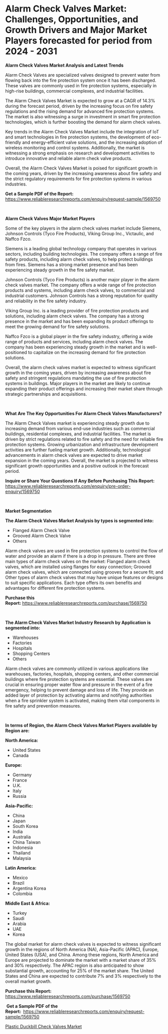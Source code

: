 <p><h1>Alarm Check Valves Market: Challenges, Opportunities, and Growth Drivers and Major Market Players forecasted for period from 2024 - 2031</h1></p><p><strong>Alarm Check Valves Market Analysis and Latest Trends</strong></p>
<p><p>Alarm Check Valves are specialized valves designed to prevent water from flowing back into the fire protection system once it has been discharged. These valves are commonly used in fire protection systems, especially in high-rise buildings, commercial complexes, and industrial facilities.</p><p>The Alarm Check Valves Market is expected to grow at a CAGR of 14.3% during the forecast period, driven by the increasing focus on fire safety regulations and the rising demand for advanced fire protection systems. The market is also witnessing a surge in investment in smart fire protection technologies, which is further boosting the demand for alarm check valves.</p><p>Key trends in the Alarm Check Valves Market include the integration of IoT and smart technologies in fire protection systems, the development of eco-friendly and energy-efficient valve solutions, and the increasing adoption of wireless monitoring and control systems. Additionally, the market is witnessing a strong emphasis on research and development activities to introduce innovative and reliable alarm check valve products.</p><p>Overall, the Alarm Check Valves Market is poised for significant growth in the coming years, driven by the increasing awareness about fire safety and the strict regulatory requirements for fire protection systems in various industries.</p></p>
<p><strong>Get a Sample PDF of the Report:&nbsp;</strong> <a href="https://www.reliableresearchreports.com/enquiry/request-sample/1569750">https://www.reliableresearchreports.com/enquiry/request-sample/1569750</a></p>
<p>&nbsp;</p>
<p><strong>Alarm Check Valves Major Market Players</strong></p>
<p><p>Some of the key players in the alarm check valves market include Siemens, Johnson Controls (Tyco Fire Products), Viking Group Inc., Victaulic, and Naffco Fzco. </p><p>Siemens is a leading global technology company that operates in various sectors, including building technologies. The company offers a range of fire safety products, including alarm check valves, to help protect buildings from fires. Siemens has a strong market presence and has been experiencing steady growth in the fire safety market.</p><p>Johnson Controls (Tyco Fire Products) is another major player in the alarm check valves market. The company offers a wide range of fire protection products and systems, including alarm check valves, to commercial and industrial customers. Johnson Controls has a strong reputation for quality and reliability in the fire safety industry.</p><p>Viking Group Inc. is a leading provider of fire protection products and solutions, including alarm check valves. The company has a strong presence in the market and has been expanding its product offerings to meet the growing demand for fire safety solutions.</p><p>Naffco Fzco is a global player in the fire safety industry, offering a wide range of products and services, including alarm check valves. The company has been experiencing steady growth in the market and is well-positioned to capitalize on the increasing demand for fire protection solutions.</p><p>Overall, the alarm check valves market is expected to witness significant growth in the coming years, driven by increasing awareness about fire safety and stringent regulations mandating the use of fire protection systems in buildings. Major players in the market are likely to continue expanding their product offerings and increasing their market share through strategic partnerships and acquisitions.</p></p>
<p>&nbsp;</p>
<p><strong>What Are The Key Opportunities For Alarm Check Valves Manufacturers?</strong></p>
<p><p>The Alarm Check Valves market is experiencing steady growth due to increasing demand from various end-use industries such as commercial buildings, residential complexes, and industrial facilities. The market is driven by strict regulations related to fire safety and the need for reliable fire protection systems. Growing urbanization and infrastructure development activities are further fueling market growth. Additionally, technological advancements in alarm check valves are expected to drive market expansion in the coming years. Overall, the market is projected to witness significant growth opportunities and a positive outlook in the forecast period.</p></p>
<p><strong>Inquire or Share Your Questions If Any Before Purchasing This Report:</strong> <a href="https://www.reliableresearchreports.com/enquiry/pre-order-enquiry/1569750">https://www.reliableresearchreports.com/enquiry/pre-order-enquiry/1569750</a></p>
<p>&nbsp;</p>
<p><strong>Market Segmentation</strong></p>
<p><strong>The Alarm Check Valves Market Analysis by types is segmented into:</strong></p>
<p><ul><li>Flanged Alarm Check Valve</li><li>Grooved Alarm Check Valve</li><li>Others</li></ul></p>
<p><p>Alarm check valves are used in fire protection systems to control the flow of water and provide an alarm if there is a drop in pressure. There are three main types of alarm check valves on the market: Flanged alarm check valves, which are installed using flanges for easy connection; Grooved alarm check valves, which are connected using grooves for a secure fit; and Other types of alarm check valves that may have unique features or designs to suit specific applications. Each type offers its own benefits and advantages for different fire protection systems.</p></p>
<p><strong>Purchase this Report:&nbsp;</strong><a href="https://www.reliableresearchreports.com/purchase/1569750">https://www.reliableresearchreports.com/purchase/1569750</a></p>
<p>&nbsp;</p>
<p><strong>The Alarm Check Valves Market Industry Research by Application is segmented into:</strong></p>
<p><ul><li>Warehouses</li><li>Factories</li><li>Hospitals</li><li>Shopping Centers</li><li>Others</li></ul></p>
<p><p>Alarm check valves are commonly utilized in various applications like warehouses, factories, hospitals, shopping centers, and other commercial buildings where fire protection systems are essential. These valves are crucial in ensuring proper water flow and pressure in the event of a fire emergency, helping to prevent damage and loss of life. They provide an added layer of protection by activating alarms and notifying authorities when a fire sprinkler system is activated, making them vital components in fire safety and prevention measures.</p></p>
<p>&nbsp;</p>
<p><strong>In terms of Region, the Alarm Check Valves Market Players available by Region are:</strong></p>
<p>
    <p> <strong> North America: </strong>
        <ul>
            <li>United States</li>
            <li>Canada</li>
        </ul>
        </p> 
    <p> <strong> Europe: </strong>
        <ul>
            <li>Germany</li>
            <li>France</li>
            <li>U.K.</li>
            <li>Italy</li>
            <li>Russia</li>
        </ul>
        </p> 
    <p> <strong> Asia-Pacific: </strong>
        <ul>
            <li>China</li>
            <li>Japan</li>
            <li>South Korea</li>
            <li>India</li>
            <li>Australia</li>
            <li>China Taiwan</li>
            <li>Indonesia</li>
            <li>Thailand</li>
            <li>Malaysia</li>
        </ul>
        </p> 
    <p> <strong> Latin America: </strong>
        <ul>
            <li>Mexico</li>
            <li>Brazil</li>
            <li>Argentina Korea</li>
            <li>Colombia</li>
        </ul>
        </p> 
    <p> <strong> Middle East & Africa: </strong>
        <ul>
            <li>Turkey</li>
            <li>Saudi</li>
            <li>Arabia</li>
            <li>UAE</li>
            <li>Korea</li>
        </ul>
    </p>
    </p>
<p><p>The global market for alarm check valves is expected to witness significant growth in the regions of North America (NA), Asia-Pacific (APAC), Europe, United States (USA), and China. Among these regions, North America and Europe are projected to dominate the market with a market share of 35% and 30% respectively. The APAC region is also anticipated to show substantial growth, accounting for 25% of the market share. The United States and China are expected to contribute 7% and 3% respectively to the overall market growth.</p></p>
<p><strong>Purchase this Report: </strong><a href="https://www.reliableresearchreports.com/purchase/1569750">https://www.reliableresearchreports.com/purchase/1569750</a></p>
<p>&nbsp;<strong>Get a Sample PDF of the Report:&nbsp;&nbsp;</strong><a href="https://www.reliableresearchreports.com/enquiry/request-sample/1569750">https://www.reliableresearchreports.com/enquiry/request-sample/1569750</a></p>
<p><strong></strong></p>
<p><p><a href="https://github.com/brenzgnarento/Market-Research-Report-List-1/blob/main/plastic-duckbill-check-valves-market.md">Plastic Duckbill Check Valves Market</a></p></p>